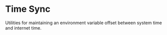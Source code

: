 # Time Sync

Utilities for maintaining an environment variable offset between system time and internet time.
